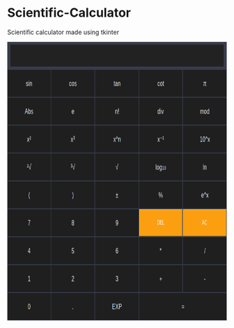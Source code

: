 # Scientific-Calculator
Scientific calculator made using tkinter

<p align="center">
   <img width="640" height="640"src="Sci_cal.png">
</p>



